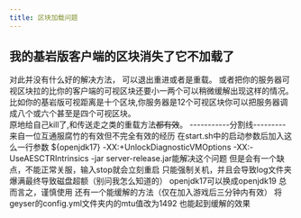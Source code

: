 ```yaml
---
title: 区块加载问题
---
```


## 我的基岩版客户端的区块消失了它不加载了

对此并没有什么好的解决方法，
可以退出重进或者是重载。
或者把你的服务器可视区块拉的比你的客户端的可视区块还要小一两个可以稍微缓解出现这样的情况。  
比如你的基岩版可视距离是十个区块,你服务器是12个可视区块你可以把服务器调成八个或六个甚至是四个可视区块。  
原地给自己kill了,和传送走之类的重载方法~~都有效~~。
-----------分割线---------
来自一位互通服腐竹的有效但不完全有效的经历
在start.sh中的启动参数后加入这么一行参数
${openjdk17} -XX:+UnlockDiagnosticVMOptions -XX:-UseAESCTRIntrinsics -jar server-release.jar能解决这个问题
但是会有一个缺点，不能正常关服，输入stop就会立刻重启
只能强制关机，并且会导致log文件夹爆满最终导致磁盘超额（别问我怎么知道的）
openjdk17可以换成openjdk19
总而言之，谨慎使用
还有一个能缓解的方法（仅在加入游戏后三分钟内有效）
将geyser的config.yml文件夹内的mtu值改为1492
也能起到缓解的效果
